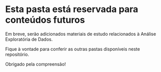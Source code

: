 # Esta pasta está reservada para conteúdos futuros

Em breve, serão adicionados materiais de estudo relacionados à Análise Exploratória de Dados.

Fique à vontade para conferir as outras pastas disponíveis neste repositório.

Obrigado pela compreensão!
